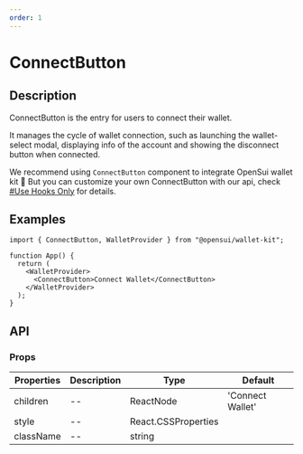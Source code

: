 ```yaml
---
order: 1
---
```


# ConnectButton

## Description

ConnectButton is the entry for users to connect their wallet.

It manages the cycle of wallet connection, such as launching the wallet-select modal, displaying info of the account and showing the disconnect button when connected.

We recommend using `ConnectButton` component to integrate OpenSui wallet kit 🥳 But you can customize your own ConnectButton with our api, check [#Use Hooks Only](/docs/tutorial/hooks-only) for details.

## Examples

```
import { ConnectButton, WalletProvider } from "@opensui/wallet-kit";

function App() {
  return (
    <WalletProvider>
      <ConnectButton>Connect Wallet</ConnectButton>
    </WalletProvider>
  );
}
```

## API

### Props

| Properties | Description | Type                | Default          |
| ---------- | ----------- | ------------------- | ---------------- |
| children   | --          | ReactNode           | 'Connect Wallet' |
| style      | --          | React.CSSProperties |                  |
| className  | --          | string              |                  |
